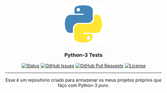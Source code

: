 <p align="center">
  <a href="" rel="noopener">
 <img width=128px height=128px src="python.png" alt="Project logo"></a>
</p>

<h3 align="center">Python-3 Tests</h3>

<div align="center">

[![Status](https://img.shields.io/badge/Status-Active-brightgreen)]()
[![GitHub Issues](https://img.shields.io/badge/Issues-1-blue)](https://github.com/GabrielSombra2234/Meus-Projetos/issues)
[![GitHub Pull Requests](https://img.shields.io/badge/Pull%20requests-0-blue)](https://github.com/GabrielSombra2234/Meus-Projetos/pulls)
[![License](https://img.shields.io/badge/License-MIT-blueviolet)](/LICENSE)

</div>

---

<p align="center"> Esse é um repositorio criado para armazenar os meus projetos próprios que faço com Python-3 puro.
    <br> 
</p>